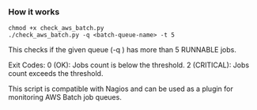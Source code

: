 ### How it works

```
chmod +x check_aws_batch.py
./check_aws_batch.py -q <batch-queue-name> -t 5
```

This checks if the given queue (-q <batch-queue-name>) has more than 5 RUNNABLE jobs.

Exit Codes:
0 (OK): Jobs count is below the threshold.
2 (CRITICAL): Jobs count exceeds the threshold.

This script is compatible with Nagios and can be used as a plugin for monitoring AWS Batch job queues. 
